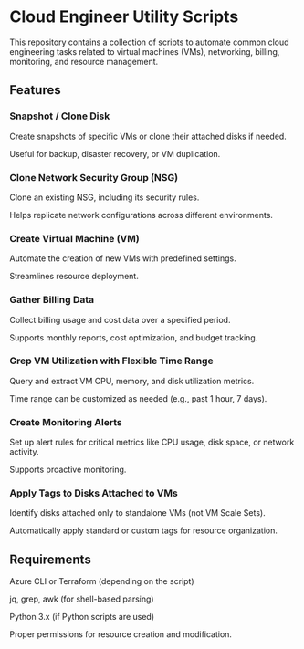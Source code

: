 # Cloud Engineer Utility Scripts
This repository contains a collection of scripts to automate common cloud engineering tasks related to virtual machines (VMs), networking, billing, monitoring, and resource management.

## Features
### Snapshot / Clone Disk

Create snapshots of specific VMs or clone their attached disks if needed.

Useful for backup, disaster recovery, or VM duplication.

### Clone Network Security Group (NSG)

Clone an existing NSG, including its security rules.

Helps replicate network configurations across different environments.

### Create Virtual Machine (VM)

Automate the creation of new VMs with predefined settings.

Streamlines resource deployment.

### Gather Billing Data

Collect billing usage and cost data over a specified period.

Supports monthly reports, cost optimization, and budget tracking.

### Grep VM Utilization with Flexible Time Range

Query and extract VM CPU, memory, and disk utilization metrics.

Time range can be customized as needed (e.g., past 1 hour, 7 days).

### Create Monitoring Alerts

Set up alert rules for critical metrics like CPU usage, disk space, or network activity.

Supports proactive monitoring.

### Apply Tags to Disks Attached to VMs

Identify disks attached only to standalone VMs (not VM Scale Sets).

Automatically apply standard or custom tags for resource organization.

## Requirements
Azure CLI or Terraform (depending on the script)

jq, grep, awk (for shell-based parsing)

Python 3.x (if Python scripts are used)

Proper permissions for resource creation and modification.
